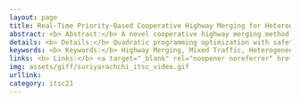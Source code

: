 ```yaml
---
layout: page
title: Real-Time Priority-Based Cooperative Highway Merging for Heterogeneous Autonomous Traffic
abstract: <b> Abstract:</b> A novel cooperative highway merging method taking into account heterogeneous, in terms of physical properties and priority, autonomous vehicles.
details: <b> Details:</b> Quadratic programming optimization with safety guarantees operating in real-time. 
keywords: <b> Keywords:</b> Highway Merging, Mixed Traffic, Heterogeneous Autonomous Traffic Control.
links: <b> Links:</b> <a target="_blank" rel="noopener noreferrer" href="https://ieeexplore.ieee.org/document/9564994">(ITSC21 - Best Student Paper Award)</a> 
img: assets/giff/suriyarachchi_itsc_video.gif
urllink: 
category: itsc21
---
```

